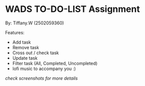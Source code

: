 # WADS TO-DO-LIST Assignment 
By: Tiffany.W (2502059360)

Features:
- Add task
- Remove task
- Cross out / check task
- Update task
- Filter task (All, Completed, Uncompleted)
- lofi music to accompany you :)


*check screenshots for more details*
